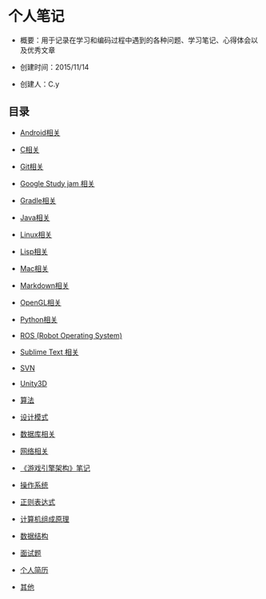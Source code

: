 # 个人笔记

- 概要：用于记录在学习和编码过程中遇到的各种问题、学习笔记、心得体会以及优秀文章

- 创建时间：2015/11/14

- 创建人：C.y

## 目录

- [Android相关](https://github.com/yangruihan/Notes/tree/master/Android)

- [C相关](https://github.com/yangruihan/Notes/tree/master/C)

- [Git相关](https://github.com/yangruihan/Notes/tree/master/Git)

- [Google Study jam 相关](https://github.com/yangruihan/Notes/tree/master/Google%20Study%20jam)

- [Gradle相关](https://github.com/yangruihan/Notes/tree/master/Gradle)

- [Java相关](https://github.com/yangruihan/Notes/tree/master/Java)

- [Linux相关](https://github.com/yangruihan/Notes/tree/master/Linux)

- [Lisp相关](https://github.com/yangruihan/Notes/tree/master/Lisp)

- [Mac相关](https://github.com/yangruihan/Notes/tree/master/Mac)

- [Markdown相关](https://github.com/yangruihan/Notes/tree/master/Markdown)

- [OpenGL相关](https://github.com/yangruihan/Notes/tree/master/OpenGL)

- [Python相关](https://github.com/yangruihan/Notes/tree/master/Python)

- [ROS (Robot Operating System)](https://github.com/yangruihan/Notes/tree/master/ROS)

- [Sublime Text 相关](https://github.com/yangruihan/Notes/tree/master/Sublime%20Text)

- [SVN](https://github.com/yangruihan/Notes/tree/master/SVN)

- [Unity3D](https://github.com/yangruihan/Notes/tree/master/Unity3D)

- [算法](https://github.com/yangruihan/Notes/tree/master/Algorithm)

- [设计模式](https://github.com/yangruihan/Notes/tree/master/DesignPattern)

- [数据库相关](https://github.com/yangruihan/Notes/tree/master/Database)

- [网络相关](https://github.com/yangruihan/Notes/tree/master/Network)

- [《游戏引擎架构》笔记](https://github.com/yangruihan/Notes/tree/master/GameEngineArchitecture)

- [操作系统](https://github.com/yangruihan/Notes/tree/master/OperatingSystem)

- [正则表达式](https://github.com/yangruihan/Notes/tree/master/RegularExpression)

- [计算机组成原理](https://github.com/yangruihan/Notes/tree/master/%E8%AE%A1%E7%AE%97%E6%9C%BA%E7%BB%84%E6%88%90%E5%8E%9F%E7%90%86)

- [数据结构](https://github.com/yangruihan/Notes/tree/master/DataStruct)

- [面试题](https://github.com/yangruihan/Notes/tree/master/%E9%9D%A2%E8%AF%95%E9%A2%98)

- [个人简历](https://github.com/yangruihan/Notes/blob/master/%E4%B8%AA%E4%BA%BA%E7%AE%80%E5%8E%86/%E6%9D%A8%E7%9D%BF%E6%B6%B5%E7%9A%84%E7%AE%80%E5%8E%86.pdf)

- [其他](https://github.com/yangruihan/Notes/tree/master/Others)

